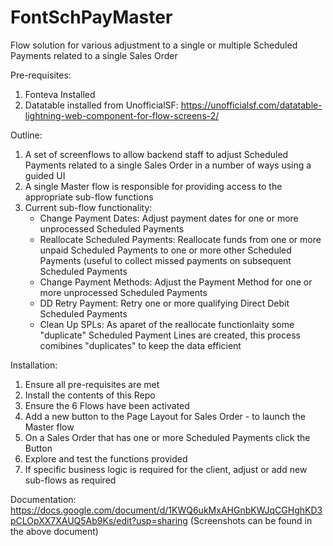 # FontSchPayMaster
Flow solution for various adjustment to a single or multiple Scheduled Payments related to a single Sales Order

Pre-requisites:
1) Fonteva Installed
2) Datatable installed from UnofficialSF: https://unofficialsf.com/datatable-lightning-web-component-for-flow-screens-2/

Outline:
1) A set of screenflows to allow backend staff to adjust Scheduled Payments related to a single Sales Order in a number of ways using a guided UI
2) A single Master flow is responsible for providing access to the appropriate sub-flow functions
3) Current sub-flow functionality:
    - Change Payment Dates: Adjust payment dates for one or more unprocessed Scheduled Payments
    - Reallocate Scheduled Payments: Reallocate funds from one or more unpaid Scheduled Payments to one or more other Scheduled Payments (useful to collect missed payments on subsequent Scheduled Payments
    - Change Payment Methods: Adjust the Payment Method for one or more unprocessed Scheduled Payments
    - DD Retry Payment: Retry one or more qualifying Direct Debit Scheduled Payments
    - Clean Up SPLs: As aparet of the reallocate functionlaity some "duplicate" Scheduled Payment Lines are created, this process comibines "duplicates" to keep the data efficient

Installation:
1) Ensure all pre-requisites are met
2) Install the contents of this Repo
3) Ensure the 6 Flows have been activated
4) Add a new button to the Page Layout for Sales Order - to launch the Master flow
5) On  a Sales Order that has one or more Scheduled Payments click the Button
6) Explore and test the functions provided
7) If specific business logic is required for the client, adjust or add new sub-flows as required

Documentation:
https://docs.google.com/document/d/1KWQ6ukMxAHGnbKWJqCGHghKD3pCLOpXX7XAUQ5Ab9Ks/edit?usp=sharing
(Screenshots can be found in the above document)
